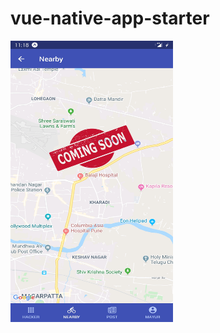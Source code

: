 # vue-native-app-starter

<img src="assets/Screenshot_20200206-111818.jpg" width="260px" height="450px" alt="Kitten"
	title=""  />
